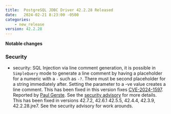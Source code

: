 ```yaml
---
title:  PostgreSQL JDBC Driver 42.2.28 Released
date:   2024-02-21 8:23:00 -0500
categories:
    - new_release
version: 42.2.28
---
```

**Notable changes**


### Security
* security: SQL Injection via line comment generation, it is possible in `SimpleQuery` mode to generate a line comment by having a placeholder for a numeric with a `-`
  such as `-?`. There must be second placeholder for a string immediately after. Setting the parameter to a -ve value creates a line comment.
  This has been fixed in this version fixes [CVE-2024-1597](https://www.cve.org/CVERecord?id=CVE-2024-1597). Reported by [Paul Gerste](https://github.com/paul-gerste-sonarsource). See the [security advisory](https://github.com/pgjdbc/pgjdbc/security/advisories/GHSA-24rp-q3w6-vc56) for more details. This has been fixed in versions 42.7.2, 42.6.1 42.5.5, 42.4.4, 42.3.9, 42.2.28.jre7. See the security advisory for work arounds.

